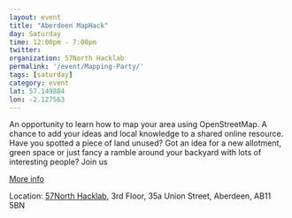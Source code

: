 ```yaml
---
layout: event
title: "Aberdeen MapHack"
day: Saturday
time: 12:00pm - 7:00pm
twitter: 
organization: 57North Hacklab
permalink: '/event/Mapping-Party/'
tags: [saturday]
category: event
lat: 57.149884
lon: -2.127563
---
```


An opportunity to learn how to map your area using OpenStreetMap. A chance to add your ideas and local knowledge to a shared online resource. Have you spotted a piece of land unused? Got an idea for a new allotment, green space or just fancy a ramble around your backyard with lots of interesting people? Join us

<a href="http://wiki.openstreetmap.org/wiki/Aberdeen/MapHack/2014-11">More info</a>

Location:  <a href="http://57north.co/">57North Hacklab</a>, 3rd Floor, 35a Union Street, Aberdeen, AB11 5BN
